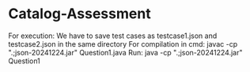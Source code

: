 # Catalog-Assessment
For execution: 
We have to save test cases as testcase1.json and testcase2.json in the same directory 
For compilation in cmd: 
javac -cp ".;json-20241224.jar" Question1.java 
Run:
java -cp ".;json-20241224.jar" Question1
